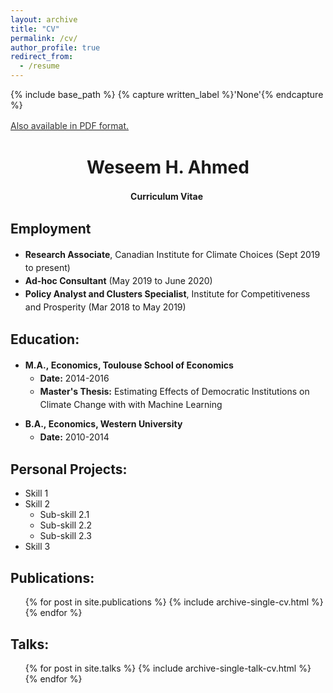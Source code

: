 ```yaml
---
layout: archive
title: "CV"
permalink: /cv/
author_profile: true
redirect_from:
  - /resume
---
```


{% include base_path %}
{% capture written_label %}'None'{% endcapture %}

<u><a style="line-height: 1.5;" href="http://weseemahmed.github.io/files/Weseem-Ahmed-Resume.pdf"><span style="color: #333333;"><span>Also available in PDF format.</span></span></a></u>

<h1 class="western" align="center"><b>Weseem H. Ahmed</b></h1>
<p style="line-height: 1.5;" align="center"><span><b>Curriculum Vitae</b> </span></p>

<h2>Employment</h2>
<ul style="line-height: 1.5; margin: 10px 0;">
  <li><span><b>Research Associate</b>, Canadian Institute for Climate Choices (Sept 2019 to present)</span></li>
    <li><span><b>Ad-hoc Consultant</b> (May 2019 to June 2020)</span></li>
    <li><span><b>Policy Analyst and Clusters Specialist</b>, Institute for Competitiveness and Prosperity (Mar 2018 to May 2019)</span></li>
</ul>

<h2>Education:</h2>
<ul style="line-height: 1.5; margin: 10px 0;">
 	<li><span><b>M.A., </b></span><span><b>Economics</b></span><span><b>, Toulouse School of Economics</b></span>
<ul>
 	<li><strong><span><b>Date:</b></span></strong><span> 2014-2016</span></li>
  <li><b><span>Master's Thesis:</b></span> Estimating Effects of Democratic Institutions on Climate Change with with Machine Learning</li>
</ul>
</li>
</ul>
<ul style="line-height: 1.5; margin: 10px 0;">
 	<li><span><b>B.A., </b></span><span><b>Economics</b></span><span><b>, Western University</b></span>
<ul>
 	<li><strong><span><b>Date:</b></span></strong><span> 2010-2014</span></li>
</ul>
</li>
</ul>
  
<a name="projects"><h2 id="projects-">Personal Projects:</h2></a>
* Skill 1
* Skill 2
  * Sub-skill 2.1
  * Sub-skill 2.2
  * Sub-skill 2.3
* Skill 3

<a name="publications"><h2 id="publications-">Publications:</h2></a>
  <ul>{% for post in site.publications %}
    {% include archive-single-cv.html %}
  {% endfor %}</ul>
  
<a name="talks"><h2 id="talks-">Talks:</h2></a>
  <ul>{% for post in site.talks %}
    {% include archive-single-talk-cv.html %}
  {% endfor %}</ul>
